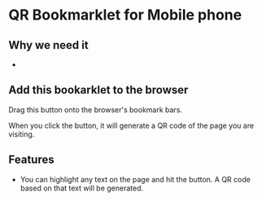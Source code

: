 # QR Bookmarklet for Mobile phone

## Why we need it
* 

## Add this bookarklet to the browser

Drag this button onto the browser's bookmark bars.

When you click the button, it will generate a QR code of the page you are visiting.

## Features
* You can highlight any text on the page and hit the button. A QR code based on that text will be generated.


